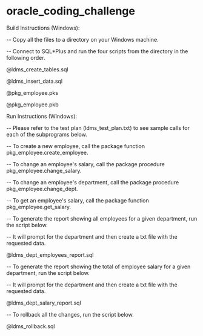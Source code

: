 # oracle_coding_challenge

Build Instructions (Windows):

-- Copy all the files to a directory on your Windows machine.

-- Connect to SQL*Plus and run the four scripts from the directory in the following order.

@ldms_create_tables.sql

@ldms_insert_data.sql

@pkg_employee.pks

@pkg_employee.pkb


Run Instructions (Windows):

-- Please refer to the test plan (ldms_test_plan.txt) to see sample calls for each of the subprograms below.

-- To create a new employee, call the package function pkg_employee.create_employee.

-- To change an employee's salary, call the package procedure pkg_employee.change_salary.

-- To change an employee's department, call the package procedure pkg_employee.change_dept.

-- To get an employee's salary, call the package function pkg_employee.get_salary.


-- To generate the report showing all employees for a given department, run the script below. 

-- It will prompt for the department and then create a txt file with the requested data.

@ldms_dept_employees_report.sql


-- To generate the report showing the total of employee salary for a given department, run the script below.

-- It will prompt for the department and then create a txt file with the requested data.

@ldms_dept_salary_report.sql


-- To rollback all the changes, run the script below.

@ldms_rollback.sql
